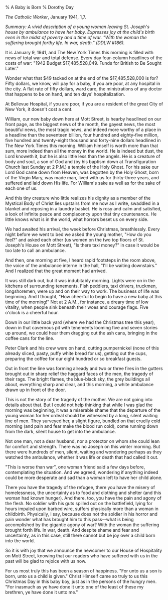 % A Baby is Born
% Dorothy Day

*The Catholic Worker*, January 1941, 1,7.

*Summary: A vivid description of a young woman leaving St. Joseph's
house by ambulance to have her baby. Expresses joy at the child's birth
even in the midst of poverty and a time of war. "With the woman the
suffering brought forthy life. In war, death." (DDLW \#186).*

It is January 9, 1941, and The New York Times this morning is filled
with news of total war and total defense. Every day four-column
headlines of the costs of war: "1942 Budget \$17,485,528,049. Funds for
British to Be Sought Later."

Wonder what that \$49 tacked on at the end of the \$17,485,528,000 is
for? Fifty dollars, we know, will pay for a baby, if you are poor, at
any hospital in the city. A flat rate of fifty dollars, ward care, the
ministrations of any doctor that happens to be on hand, and ten days'
hospitalization.

At Bellevue Hospital, if you are poor, if you are a resident of the
great City of New York, it doesn't cost a cent.

William, our new baby down here at Mott Street, is hearby headlined on
our front page, as the biggest news of the month, the gayest news, the
most beautiful news, the most tragic news, and indeed more worthy of a
place in a headline than the seventeen billion, four hundred and
eighty-five million, five hundred and twenty-eight thousand and
forty-nine dollars headlined in The New York Times this morning. William
himself is worth more than that sum, more indeed than all the money in
the world. He is indeed but dust, the Lord knoweth it, but he is also
little less than the angels. He is a creature of body and soul, a son of
God and (by his baptism down at Transfiguration Church last Sunday at 2
P.M.) a temple of the Holy Ghost. For his sake our Lord God came down
from Heaven, was begotten by the Holy Ghost, born of the Virgin Mary,
was made man, lived with us for thirty-three years, and suffered and
laid down His life. For William's sake as well as for the sake of each
one of us.

And this tiny creature who little realizes his dignity as a member of
the Mystical Body of Christ lies upstairs from me now as I write,
swaddled in a blanket and reposing in a laundry basket. He is rosy and
calm and satisfied, a look of infinite peace and complacency upon that
tiny countenance. He little knows what is in the world, what horrors
beset us on every side.

We had awaited his arrival, the week before Christmas, breathlessly.
Every night before we went to bed we asked the young mother, "How do you
feel?" and asked each other (us women on the two top floors of St.
Joseph's House on Mott Street), "Is there taxi money?" in case it would
be too late to call an ambulance.

And then, one morning at five, I heard rapid footsteps in the room
above, the voice of the ambulance interne in the hall, "I'll be waiting
downstairs." And I realized that the great moment had arrived.

It was still dark out, but it was indubitably morning. Lights were on in
the kitchens of surrounding tenements. Fish peddlers, taxi drivers,
truckmen, longshoremen, were up and on their way to work. The business
of life was beginning. And I thought, "How cheerful to begin to have a
new baby at this time of the morning!" Not at 2 A.M., for instance, a
dreary time of low vitality, when people sink beneath their woes and
courage flags. Five o'clock is a cheerful hour.

Down in our little back yard (where we had the Christmas tree this
year), down in that cavernous pit with tenements looming five and seven
stories up around, we could hear them dragging out the ash cans,
bringing in the coffee cans for the line.

Peter Clark and his crew were on hand, cutting pumpernickel (none of
this already sliced, pasty, puffy white bread for us), getting out the
cups, preparing the coffee for our eight hundred or so breakfast guests.

Out in front the line was forming already and two or three fires in the
gutters brought out in sharp relief the haggard faces of the men, the
tragedy of their rags. The bright flames, the blue-black sky, the grey
buildings all about, everything sharp and clear, and this morning, a
white ambulance drawn up in front of the door.

This is not the story of the tragedy of the mother. We are not going
into details about that. But I could not help thinking that while I was
glad the morning was beginning, it was a miserable shame that the
departure of the young woman for her ordeal should be witnessed by a
long, silent waiting line of men. They surveyed her, a slight figure,
bundled on that cruelly cold morning (and pain and fear make the blood
run cold), come running down from the dark, silent house to get into the
ambulance.

Not one man, not a dear husband, nor a protector on whom she could lean
for comfort and strength. There was no Joseph on this winter morning.
But there were hundreds of men, silent, waiting and wondering perhaps as
they watched the ambulance, whether it was life or death that had called
it out.

"This is worse than war", one woman friend said a few days before,
contemplating the situation. And we agreed, wondering if anything indeed
could be more desperate and sad than a woman left to have her child
alone.

There you have the tragedy of the refugee, there you have the misery of
homelessness, the uncertainty as to food and clothing and shelter (and
this woman had known hunger). And there, too, you have the pain and
agony of the flesh. No soldier with his guts spilled out on the
battlefield, lying for hours impaled upon barbed wire, suffers
physically more than a woman in childbirth. Physically, I say, because
does not the soldier in his horror and pain wonder what has brought him
to this pass--what is being accomplished by the gigantic agony of war?
With the woman the suffering brought forth life. In war, death. And
despite shame and fear and uncertainty, as in this case, still there
cannot but be joy over a child born into the world.

So it is with joy that we announce the newcomer to our House of
Hospitality on Mott Street, knowing that our readers who have suffered
with us in the past will be glad to rejoice with us now.

For us most truly this has been a season of happiness. "For unto us a
son is born, unto us a child is given." Christ Himself came so truly to
us this Christmas Day in this baby boy, just as in the persons of the
hungry men. "For inasmuch as ye have done it unto one of the least of
these my brethren, ye have done it unto me."
